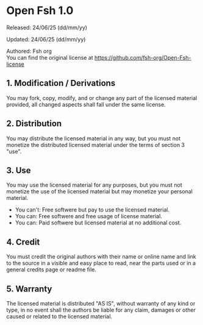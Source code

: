 # Open Fsh 1.0
Released: 24/06/25 (dd/mm/yy)

Updated: 24/06/25 (dd/mm/yy)

Authored: Fsh org\
You can find the original license at https://github.com/fsh-org/Open-Fsh-license

## 1. Modification / Derivations
You may fork, copy, modify, and or change any part of the licensed material provided, all changed aspects shall fall under the same license.

## 2. Distribution
You may distribute the licensed material in any way, but you must not monetize the distributed licensed material under the terms of section 3 "use".

## 3. Use
You may use the licensed material for any purposes, but you must not monetize the use of the licensed material but may monetize your personal material.
- You can't: Free softwere but pay to use the licensed material.
- You can: Free softwere and free usage of license material.
- You can: Paid softwere but licensed material at no additional cost.

## 4. Credit
You must credit the original authors with their name or online name and link to the source in a visible and easy place to read, near the parts used or in a general credits page or readme file.

## 5. Warranty
The licensed material is distributed "AS IS", without warranty of any kind or type, in no event shall the authors be liable for any claim, damages or other caused or related to the licensed material.